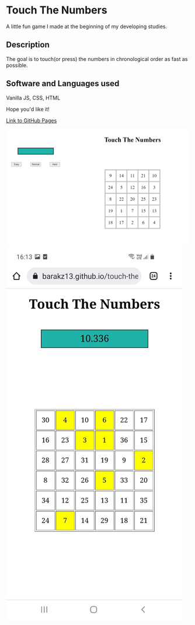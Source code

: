 # Touch The Numbers

A little fun game I made at the beginning of my developing studies.

## Description
The goal is to touch(or press) the numbers in chronological order as fast as possible.

## Software and Languages used

Vanilla JS, CSS, HTML

Hope you'd like it!

<a href="https://barakz13.github.io/touch-the-numbers/" target="blank">Link to GitHub Pages</a>

![My Image](ttnfull.png)
![My Image](ttnmobile.jpeg)

